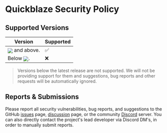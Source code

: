 # Quickblaze Security Policy

## Supported Versions

| Version     | Supported          |
| ----------  | -----------------  |
| <img align="center" src="https://img.shields.io/github/v/tag/arizon-dev/quickblaze-encrypt?label=%20&style=flat-square"> and above.|✅| 
| Below <img align="center" src="https://img.shields.io/github/v/tag/arizon-dev/quickblaze-encrypt?label=%20&style=flat-square">. |❌| 

> Versions below the latest release are not supported. We will not be providing support for them and suggestions, bug reports and other requests will be automatically ignored.

## Reports & Submissions

Please report all security vulnerabilities, bug reports, and suggestions to the GitHub [issues](https://github.com/arizon-dev/quickblaze-encrypt/issues) page, [discussion](https://github.com/arizon-dev/quickblaze-encrypt/discussions) page, or the community [Discord](https://discord.gg/dP3MuBATGc) server.
You can also directly contact the project's lead developer via Discord DM's, in order to manually submit reports.
